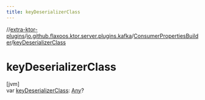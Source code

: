 ```yaml
---
title: keyDeserializerClass
---
```

//[extra-ktor-plugins](../../../index.md)/[io.github.flaxoos.ktor.server.plugins.kafka](../index.md)/[ConsumerPropertiesBuilder](index.md)/[keyDeserializerClass](key-deserializer-class.md)



# keyDeserializerClass



[jvm]\
var [keyDeserializerClass](key-deserializer-class.md): [Any](https://kotlinlang.org/api/latest/jvm/stdlib/kotlin/-any/index.md)?




